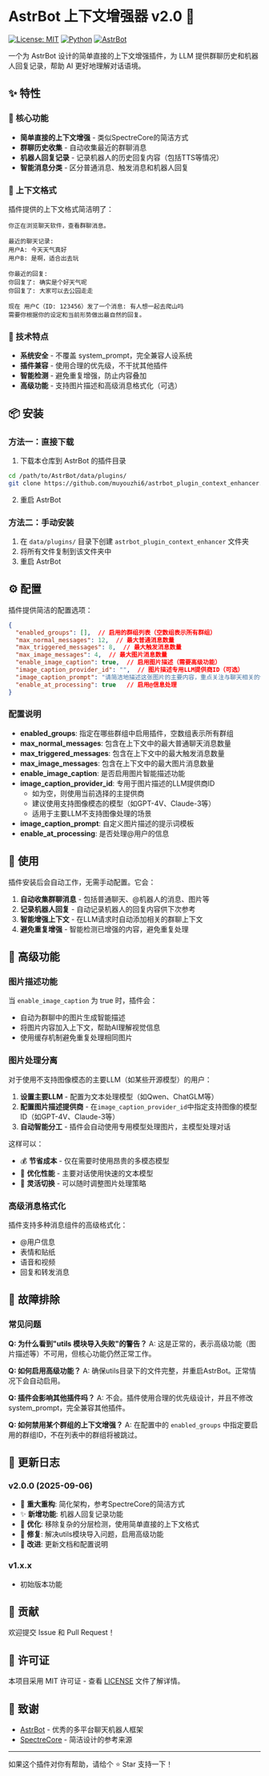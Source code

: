 # AstrBot 上下文增强器 v2.0 🧠

[![License: MIT](https://img.shields.io/badge/License-MIT-yellow.svg)](https://opensource.org/licenses/MIT)
[![Python](https://img.shields.io/badge/python-3.10+-blue.svg)](https://www.python.org/downloads/)
[![AstrBot](https://img.shields.io/badge/AstrBot-v4.0.0+-green.svg)](https://github.com/Soulter/AstrBot)

一个为 AstrBot 设计的简单直接的上下文增强插件，为 LLM 提供群聊历史和机器人回复记录，帮助 AI 更好地理解对话语境。

## ✨ 特性

### 🎯 核心功能
- **简单直接的上下文增强** - 类似SpectreCore的简洁方式
- **群聊历史收集** - 自动收集最近的群聊消息
- **机器人回复记录** - 记录机器人的历史回复内容（包括TTS等情况）
- **智能消息分类** - 区分普通消息、触发消息和机器人回复

### 📝 上下文格式
插件提供的上下文格式简洁明了：
```
你正在浏览聊天软件，查看群聊消息。

最近的聊天记录:
用户A: 今天天气真好
用户B: 是啊，适合出去玩

你最近的回复:
你回复了: 确实是个好天气呢
你回复了: 大家可以去公园走走

现在 用户C（ID: 123456）发了一个消息: 有人想一起去爬山吗
需要你根据你的设定和当前形势做出最自然的回复。
```

### 🔧 技术特点
- **系统安全** - 不覆盖 system_prompt，完全兼容人设系统
- **插件兼容** - 使用合理的优先级，不干扰其他插件
- **智能检测** - 避免重复增强，防止内容叠加
- **高级功能** - 支持图片描述和高级消息格式化（可选）

## 📦 安装

### 方法一：直接下载
1. 下载本仓库到 AstrBot 的插件目录
```bash
cd /path/to/AstrBot/data/plugins/
git clone https://github.com/muyouzhi6/astrbot_plugin_context_enhancer.git
```

2. 重启 AstrBot

### 方法二：手动安装
1. 在 `data/plugins/` 目录下创建 `astrbot_plugin_context_enhancer` 文件夹
2. 将所有文件复制到该文件夹中
3. 重启 AstrBot

## ⚙️ 配置

插件提供简洁的配置选项：

```json
{
  "enabled_groups": [],  // 启用的群组列表（空数组表示所有群组）
  "max_normal_messages": 12,  // 最大普通消息数量
  "max_triggered_messages": 8,  // 最大触发消息数量
  "max_image_messages": 4,  // 最大图片消息数量
  "enable_image_caption": true,  // 启用图片描述（需要高级功能）
  "image_caption_provider_id": "",  // 图片描述专用LLM提供商ID（可选）
  "image_caption_prompt": "请简洁地描述这张图片的主要内容，重点关注与聊天相关的信息",  // 图片描述提示词
  "enable_at_processing": true   // 启用@信息处理
}
```

### 配置说明
- **enabled_groups**: 指定在哪些群组中启用插件，空数组表示所有群组
- **max_normal_messages**: 包含在上下文中的最大普通聊天消息数量
- **max_triggered_messages**: 包含在上下文中的最大触发消息数量  
- **max_image_messages**: 包含在上下文中的最大图片消息数量
- **enable_image_caption**: 是否启用图片智能描述功能
- **image_caption_provider_id**: 专用于图片描述的LLM提供商ID
  - 如为空，则使用当前选择的主提供商
  - 建议使用支持图像模态的模型（如GPT-4V、Claude-3等）
  - 适用于主要LLM不支持图像处理的场景
- **image_caption_prompt**: 自定义图片描述的提示词模板
- **enable_at_processing**: 是否处理@用户的信息

## 🚀 使用

插件安装后会自动工作，无需手动配置。它会：

1. **自动收集群聊消息** - 包括普通聊天、@机器人的消息、图片等
2. **记录机器人回复** - 自动记录机器人的回复内容供下次参考
3. **智能增强上下文** - 在LLM请求时自动添加相关的群聊上下文
4. **避免重复增强** - 智能检测已增强的内容，避免重复处理

## 🔧 高级功能

### 图片描述功能
当 `enable_image_caption` 为 true 时，插件会：
- 自动为群聊中的图片生成智能描述
- 将图片内容加入上下文，帮助AI理解视觉信息
- 使用缓存机制避免重复处理相同图片

### 图片处理分离
对于使用不支持图像模态的主要LLM（如某些开源模型）的用户：
1. **设置主要LLM** - 配置为文本处理模型（如Qwen、ChatGLM等）
2. **配置图片描述提供商** - 在`image_caption_provider_id`中指定支持图像的模型ID（如GPT-4V、Claude-3等）
3. **自动智能分工** - 插件会自动使用专用模型处理图片，主模型处理对话

这样可以：
- 💰 **节省成本** - 仅在需要时使用昂贵的多模态模型
- 🎯 **优化性能** - 主要对话使用快速的文本模型
- 🔄 **灵活切换** - 可以随时调整图片处理策略

### 高级消息格式化
插件支持多种消息组件的高级格式化：
- @用户信息
- 表情和贴纸
- 语音和视频
- 回复和转发消息

## 🐛 故障排除

### 常见问题

**Q: 为什么看到"utils 模块导入失败"的警告？**
A: 这是正常的，表示高级功能（图片描述等）不可用，但核心功能仍然正常工作。

**Q: 如何启用高级功能？**
A: 确保utils目录下的文件完整，并重启AstrBot。正常情况下会自动启用。

**Q: 插件会影响其他插件吗？**
A: 不会。插件使用合理的优先级设计，并且不修改system_prompt，完全兼容其他插件。

**Q: 如何禁用某个群组的上下文增强？**
A: 在配置中的 `enabled_groups` 中指定要启用的群组ID，不在列表中的群组将被跳过。

## 📝 更新日志

### v2.0.0 (2025-09-06)
- 🔄 **重大重构**: 简化架构，参考SpectreCore的简洁方式
- ✨ **新增功能**: 机器人回复记录功能
- 🔧 **优化**: 移除复杂的分层检测，使用简单直接的上下文格式
- 🐛 **修复**: 解决utils模块导入问题，启用高级功能
- 📖 **改进**: 更新文档和配置说明

### v1.x.x
- 初始版本功能

## 🤝 贡献

欢迎提交 Issue 和 Pull Request！

## 📄 许可证

本项目采用 MIT 许可证 - 查看 [LICENSE](LICENSE) 文件了解详情。

## 🙏 致谢

- [AstrBot](https://github.com/Soulter/AstrBot) - 优秀的多平台聊天机器人框架
- [SpectreCore](https://github.com/23q3/astrbot-plugin-spectrecore) - 简洁设计的参考来源

---

如果这个插件对你有帮助，请给个 ⭐ Star 支持一下！
